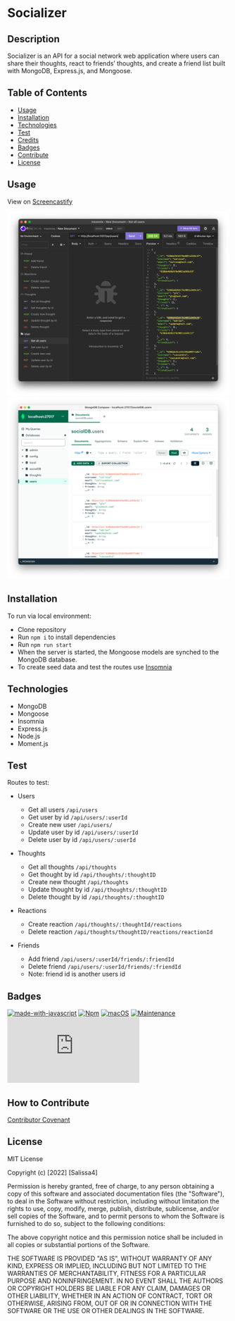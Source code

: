 # Socializer

## Description

Socializer is an API for a social network web application where users can share their thoughts, react to friends’ thoughts, and create a friend list built with MongoDB, Express.js, and Mongoose. 

## Table of Contents

- [Usage](#usage)
- [Installation](#installation)
- [Technologies](#technologies)
- [Test](#test)
- [Credits](#credits)
- [Badges](#badges)
- [Contribute](#how-to-contribute)
- [License](#license)

## Usage

View on [Screencastify](https://drive.google.com/file/d/1hywBMTILHrNyFa_K2moq7xomBjJd1lbR/view) 

![Socializer](./assets/demo.png)
![MongoDB](./assets/mongo.png)

## Installation

To run via local environment:
- Clone repository
- Run `npm i` to install dependencies
- Run `npm run start`
- When the server is started, the Mongoose models are synched to the MongoDB database.
- To create seed data and test the routes use [Insomnia](https://insomnia.rest/)

## Technologies
- MongoDB
- Mongoose
- Insomnia
- Express.js
- Node.js
- Moment.js

## Test

Routes to test:
- Users
    - Get all users `/api/users`
    - Get user by id `/api/users/:userId`
    - Create new user `/api/users/` 
    - Update user by id `/api/users/:userId`
    - Delete user by id `/api/users/:userId`

- Thoughts
    - Get all thoughts `/api/thoughts`
    - Get thought by id `/api/thoughts/:thoughtID`
    - Create new thought `/api/thoughts`
    - Update thought by id `/api/thoughts/:thoughtID`
    - Delete thought by id `/api/thoughts/:thoughtID`

- Reactions
    - Create reaction `/api/thoughts/:thoughtId/reactions`
    - Delete reaction `/api/thoughts/thoughtID/reactions/reactionId`

- Friends
    - Add friend `/api/users/:userId/friends/:friendId`
    - Delete friend `/api/users/:userId/friends/:friendId`
    * Note: friend id is another users id

## Badges

[![made-with-javascript](https://img.shields.io/badge/Made%20with-JavaScript-1f425f.svg)](https://www.javascript.com)
[![Npm](https://badgen.net/badge/icon/npm?icon=npm&label)](https://https://npmjs.com/)
[![macOS](https://svgshare.com/i/ZjP.svg)](https://svgshare.com/i/ZjP.svg)
[![Maintenance](https://img.shields.io/badge/Maintained%3F-no-red.svg)](https://bitbucket.org/lbesson/ansi-colors)
[![GitHub license](https://badgen.net/github/license/Naereen/Strapdown.js)](https://github.com/Naereen/StrapDown.js/blob/master/LICENSE)

## How to Contribute

[Contributor Covenant](https://www.contributor-covenant.org/) 

## License

MIT License

Copyright (c) [2022] [Salissa4]

Permission is hereby granted, free of charge, to any person obtaining a copy
of this software and associated documentation files (the "Software"), to deal
in the Software without restriction, including without limitation the rights
to use, copy, modify, merge, publish, distribute, sublicense, and/or sell
copies of the Software, and to permit persons to whom the Software is
furnished to do so, subject to the following conditions:

The above copyright notice and this permission notice shall be included in all
copies or substantial portions of the Software.

THE SOFTWARE IS PROVIDED "AS IS", WITHOUT WARRANTY OF ANY KIND, EXPRESS OR
IMPLIED, INCLUDING BUT NOT LIMITED TO THE WARRANTIES OF MERCHANTABILITY,
FITNESS FOR A PARTICULAR PURPOSE AND NONINFRINGEMENT. IN NO EVENT SHALL THE
AUTHORS OR COPYRIGHT HOLDERS BE LIABLE FOR ANY CLAIM, DAMAGES OR OTHER
LIABILITY, WHETHER IN AN ACTION OF CONTRACT, TORT OR OTHERWISE, ARISING FROM,
OUT OF OR IN CONNECTION WITH THE SOFTWARE OR THE USE OR OTHER DEALINGS IN THE
SOFTWARE.

